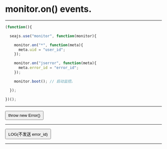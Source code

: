 # monitor.on() events.

---

<style>
button{
  padding: 5px 8px;
  cursor:pointer;
}
</style>

<script type="text/javascript" src="../src/seer-monitor.js"></script>
<script type="text/javascript" src="../src/seer-jsniffer.js"></script>


````javascript
(function(){

  seajs.use("monitor", function(monitor){

    monitor.on("*", function(meta){
      meta.uid = "user_id";
    });

    monitor.on("jserror", function(meta){
      meta.error_id = "error_id";
    });

    monitor.boot(); // 启动监控。

  });

})();
````

----


<button type="button" id="btn-ex1">throw new Error()</button>

----

<button type="button" id="btn-log">LOG(不发送 error_id)</button>


----

<script type="text/javascript">

seajs.use(["jquery", "monitor"], function($, monitor){
  $("#btn-ex1").click(function(clickEx1){
    throw new Error("throw new error message.");
  });
  $("#btn-ex2").click(function(clickEx2){
    monitor.error(new Error("log new error message."));
  });
  $("#btn-ex3").click(function(clickEx3){
    function a2(a2,a21,a22){
    try{
      notDefined();
    }catch(ex){
      monitor.error(ex);
    }
    }
    function a1(a1){
        a2(2);
    }
    a1(1);
  });
  $("#btn-log").click(function(clickEx2){
    monitor.log("seed");
  });
});
</script>
